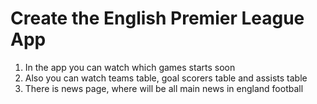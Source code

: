 # Create the English Premier League App
1. In the app you can watch which games starts soon
2. Also you can watch teams table, goal scorers table and assists table 
3. There is news page, where will be all main news in england football
